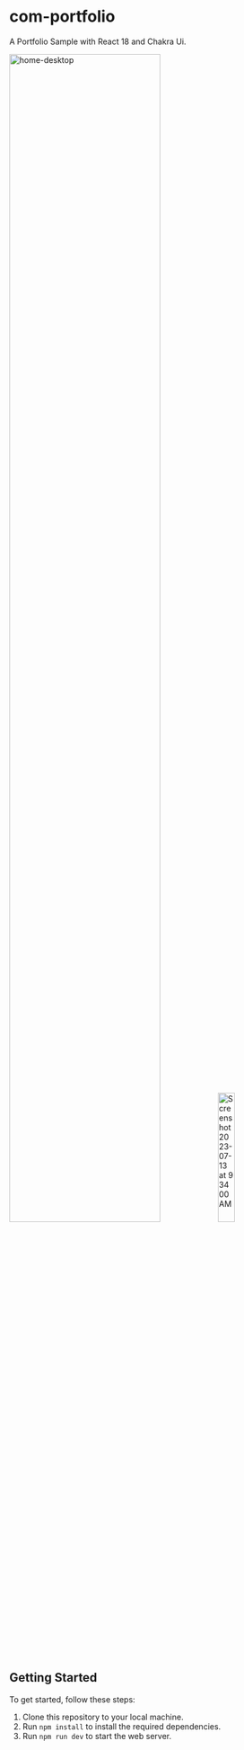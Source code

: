 # com-portfolio

A Portfolio Sample with React 18 and Chakra Ui.

<p float=left>
<img width="73%" alt="home-desktop" src="https://github.com/AungPhyoThant224/com-portfoliio/assets/64633485/a3404d16-3512-4560-b236-8fc7729cb869" >
<img width="24.3%" alt="Screenshot 2023-07-13 at 9 34 00 AM" src="https://github.com/AungPhyoThant224/com-portfoliio/assets/64633485/5e23f6bd-51ef-4570-8f35-709ac6304c3a">
</p>

## Getting Started

To get started, follow these steps:

1. Clone this repository to your local machine.
2. Run `npm install` to install the required dependencies.
3. Run `npm run dev` to start the web server.
